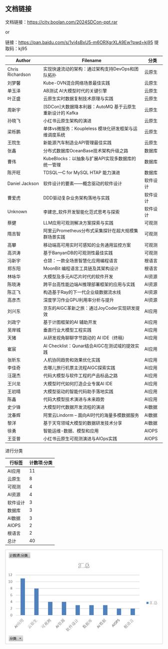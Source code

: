 ## 文档链接

文档链接：https://city.boolan.com/2024SDCon-ppt.rar

or

链接：https://pan.baidu.com/s/1vi4sBxU5-m6ORXgrXLA9Ew?pwd=kj95 
提取码：kj95

| Author           | Filename                                                 | 分类     |
| ---------------- | -------------------------------------------------------- | -------- |
| Chris Richardson | 实现快速流动的架构：通过架构支持DevOps和团队拓扑         | 云原生   |
| 刘梦馨           | Kube-OVN混合网络场景最佳实践                             | 云原生   |
| 单玉泽           | AB测试 AI大模型时代的关键引擎                            | 云原生   |
| 叶正盛           | 云原生实时数据复制技术原理与实践                         | 云原生   |
| 周新宇           | [SDCon]大数据降本利器：AutoMQ 基于云原生重新设计的 Kafka | 云原生   |
| 孙晓飞           | 小红书云原生架构的演进                                   | 云原生   |
| 梁栎鹏           | 单体vs微服务：Koupleless 模块化研发框架与运维调度系统    | 云原生   |
| 王院生           | 新能源汽车制造业API管理最佳实践                          | 云原生   |
| 张鑫             | 分布式数据库OceanBase技术架构升级之路                    | 数据库   |
| 曹伟             | KubeBlocks：以抽象与扩展API实现多数据库的统一管理        | 数据库   |
| 陈开旺           | TDSQL—C for MySQL HTAP 能力演进                          | 数据库   |
| Daniel Jackson   | 软件设计的要素——概念驱动的软件设计                       | 软件设计 |
| 曹爱虎           | DDD驱动复杂业务架构落地与实践                            | 软件设计 |
| Unknown          | 李建忠_软件开发智能化范式思考与探索                      | 软件设计 |
| 蔡健             | LLM应用可观测解决方案探索与实践                          | 可观测   |
| 隋吉智           | 阿里云Prometheus分布式采集探针在超大规模集群场景实践     | 可观测   |
| 高攀             | 移动端高可用实时可感知的业务通用监控方案                 | 可观测   |
| 高洪涛           | 基于BanyanDB的可观测性最佳实践                           | 可观测   |
| 冯新宇           | 仓颉：一款全场景智慧化应用编程语言                       | 根语言   |
| 郑东阳           | MoonBit 编程语言工具链及其架构设计                       | 根语言   |
| 林咏华           | 大模型及多元AI芯片时代的软件开发                         | AI资源   |
| 陈晓涛           | 跨平台高性能边端AI推理部署框架的应用与实践               | AI资源   |
| 陈正飞           | 构造基于Ray的下一代企业级数据流水线                      | AI资源   |
| 高彦杰           | 深度学习作业GPU利用率分析与提升                          | AI资源   |
| 刘兴东           | 京东的AIGC革新之旅：通过JoyCoder实现研发提效             | AI应用   |
| 刘政宁           | 基于计图框架的AI 辅助开发                                | AI应用   |
| 吴岸城           | 垂直行业大模型工程实践                                   | AI应用   |
| 天猪             | 从研发视角聊聊字节跳动的 AI IDE（终稿）                  | AI应用   |
| 崔宸             | AI Checklist：Qunar结合AIGC在测试域的提效实践            | AI应用   |
| 张昕东           | 人机协同趋势和效果优化实践                               | AI应用   |
| 李佳奇           | 去哪儿旅行机票主流程AIGC探索实践                         | AI应用   |
| 汪晟杰           | 代码大模型与软件工程的产品标品之路                       | AI应用   |
| 王兴龙           | 大模型时代如何打造企业专属AI IDE                         | AI应用   |
| 王初晴           | 大模型驱动的智能代码助手落地实践                         | AI应用   |
| 陈鑫             | 代码大模型技术演进与未来趋势                             | AI应用   |
| 史少锋           | 大模型时代数据开发流程的演进                             | AI数据   |
| 沈春辉           | 阿里云Lindorm – 面向AI时代的海量多模数据服务             | AI数据   |
| 黎洋             | 基于天穹领域大模型的数据研发技术分享                     | AI数据   |
| 徐勇             | 智能运维-数据、模型和应用                                | AIOPS    |
| 王亚普           | 小红书云原生可观测演进与AIOps实践                        | AIOPS    |

进行分类

| 行标签   | 计数项:分类 |
| -------- | ----------- |
| AI应用   | 11          |
| 云原生   | 8           |
| 可观测   | 4           |
| AI资源   | 4           |
| 软件设计 | 3           |
| 数据库   | 3           |
| AI数据   | 3           |
| AIOPS    | 2           |
| 根语言   | 2           |
| 总计     | 40          |



![img.png](../img/202407_top.png)



